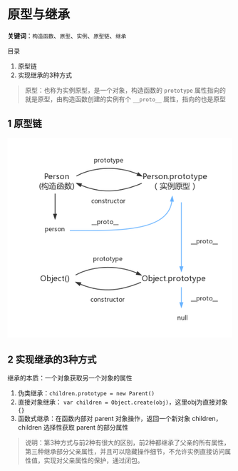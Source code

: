 # 原型与继承

**关键词**：`构造函数`、`原型`、`实例`、`原型链`、`继承`

目录

1. 原型链
2. 实现继承的3种方式

> 原型：也称为实例原型，是一个对象，构造函数的 `prototype` 属性指向的就是原型，由构造函数创建的实例有个 `__proto__` 属性，指向的也是原型

## 1 原型链

![prototype](./prototype.png)

## 2 实现继承的3种方式

继承的本质：一个对象获取另一个对象的属性

1. 伪类继承：`children.prototype = new Parent()`
2. 直接对象继承： `var children = Object.create(obj)`，这里obj为直接对象 `{}`
3. 函数式继承：在函数内部对 parent 对象操作，返回一个新对象 children，children 选择性获取 parent 的部分属性

> 说明：第3种方式与前2种有很大的区别，前2种都继承了父亲的所有属性，第三种继承部分父亲属性，并且可以隐藏操作细节，不允许实例直接访问属性值，实现对父亲属性的保护，通过闭包。
